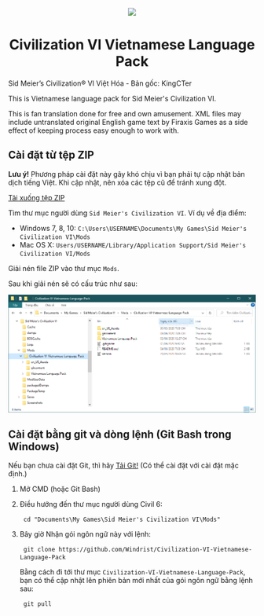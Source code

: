 <p align="center">
    <a href="https://civilization.com/">
        <img src="https://github.com/KingCTer/Civilization-VI-Vietnamese-Language-Pack/blob/master/gitcontent/CivilizationVI_GatheringStorm.png?raw=true">
    </a>
</p>

<h1 align="center"><strong>Civilization VI Vietnamese Language Pack</strong></h1>

Sid Meier’s Civilization® VI Việt Hóa - Bản gốc: KingCTer

This is Vietnamese language pack for Sid Meier's Civilization VI.

This is fan translation done for free and own amusement. XML files may include untranslated original English game text by Firaxis Games as a side effect of keeping process easy enough to work with.


## Cài đặt từ tệp ZIP

**Lưu ý!** Phương pháp cài đặt này gây khó chịu vì bạn phải tự cập nhật bản dịch tiếng Việt. Khi cập nhật, nên xóa các tệp cũ để tránh xung đột.

[Tải xuống tệp ZIP](https://github.com/Windrist/Civilization-VI-Vietnamese-Language-Pack/archive/master.zip)

Tìm thư mục người dùng `Sid Meier's Civilization VI`. Ví dụ về địa điểm:

- Windows 7, 8, 10: `C:\Users\USERNAME\Documents\My Games\Sid Meier's Civilization VI\Mods`
- Mac OS X: `Users/USERNAME/Library/Application Support/Sid Meier's Civilization VI/Mods`

Giải nén file ZIP vào thư mục `Mods`.

Sau khi giải nén sẽ có cấu trúc như sau:

![InstallWithZIP](/gitcontent/InstallWithZIP.png)


## Cài đặt bằng git và dòng lệnh (Git Bash trong Windows)

Nếu bạn chưa cài đặt Git, thì hãy [Tải Git!](https://git-scm.com/download) (Có thể cài đặt với cài đặt mặc định.)

1. Mở CMD (hoặc Git Bash)
2. Điều hướng đến thư mục người dùng Civil 6: 

        cd "Documents\My Games\Sid Meier's Civilization VI\Mods"

3. Bây giờ Nhận gói ngôn ngữ này với lệnh:

        git clone https://github.com/Windrist/Civilization-VI-Vietnamese-Language-Pack

    Bằng cách đi tới thư mục `Civilization-VI-Vietnamese-Language-Pack`, bạn có thể cập nhật lên phiên bản mới nhất của gói ngôn ngữ bằng lệnh sau:

        git pull
